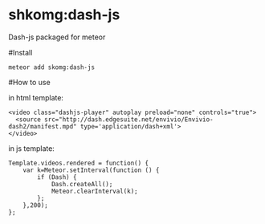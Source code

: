 shkomg:dash-js
===============

Dash-js packaged for meteor

#Install

```meteor add skomg:dash-js```

#How to use

in html template:

```
<video class="dashjs-player" autoplay preload="none" controls="true">
  <source src="http://dash.edgesuite.net/envivio/Envivio-dash2/manifest.mpd" type='application/dash+xml'>
</video>
```

in js template:

```
Template.videos.rendered = function() {
    var k=Meteor.setInterval(function () {
        if (Dash) {
            Dash.createAll();
            Meteor.clearInterval(k);
        };
    },200);
};
```
 